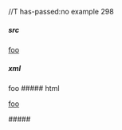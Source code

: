 //T has-passed:no
example 298
##### src
[foo]

[foo]: /bar\* "ti\*tle"
##### xml
<?xml version="1.0" encoding="UTF-8"?>
<!DOCTYPE document SYSTEM "CommonMark.dtd">
<document xmlns="http://commonmark.org/xml/1.0">
  <paragraph>
    <link destination="/bar*" title="ti*tle">
      <text>foo</text>
    </link>
  </paragraph>
</document>
##### html
<p><a href="/bar*" title="ti*tle">foo</a></p>
#####

